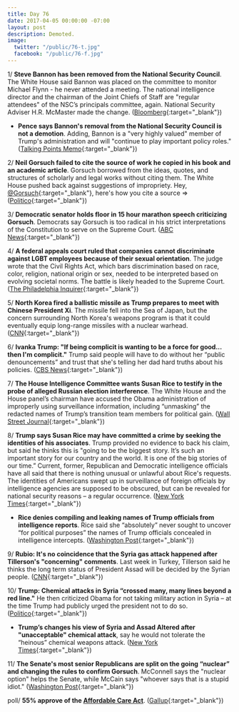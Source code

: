 ```yaml
---
title: Day 76
date: 2017-04-05 00:00:00 -07:00
layout: post
description: Demoted.
image:
  twitter: "/public/76-t.jpg"
  facebook: "/public/76-f.jpg"
---
```


1/ **Steve Bannon has been removed from the National Security Council**. The White House said Bannon was placed on the committee to monitor Michael Flynn - he never attended a meeting. The national intelligence director and the chairman of the Joint Chiefs of Staff are "regular attendees" of the NSC’s principals committee, again. National Security Adviser H.R. McMaster made the change. ([Bloomberg](https://www.bloomberg.com/politics/articles/2017-04-05/bannon-removed-from-national-security-council-role-in-shakeup?cmpid=socialflow-twitter-business){:target="_blank"})

* **Pence says Bannon's removal from the National Security Council is not a demotion**. Adding, Bannon is a "very highly valued" member of Trump's administration and will "continue to play important policy roles." ([Talking Points Memo](http://talkingpointsmemo.com/livewire/pence-steve-bannon-nsc-removal-not-a-demotion){:target="_blank"})

2/ **Neil Gorsuch failed to cite the source of work he copied in his book and an academic article**. Gorsuch borrowed from the ideas, quotes, and structures of scholarly and legal works without citing them. The White House pushed back against suggestions of impropriety. Hey, [@Gorsuch](https://twitter.com/GorsuchFacts){:target="_blank"}, here's how you cite a source => ([Politico](https://secure.politico.com/story/2017/04/gorsuch-writings-supreme-court-236891){:target="_blank"})

3/ **Democratic senator holds floor in 15 hour marathon speech criticizing Gorsuch**. Democrats say Gorsuch is too radical in his strict interpretations of the Constitution to serve on the Supreme Court. ([ABC News](http://abcnews.go.com/Politics/democratic-senator-holds-floor-marathon-speech-criticize-supreme/story?id=46592440){:target="_blank"})

4/ **A federal appeals court ruled that companies cannot discriminate against LGBT employees because of their sexual orientation**. The judge wrote that the Civil Rights Act, which bars discrimination based on race, color, religion, national origin or sex, needed to be interpreted based on evolving societal norms. The battle is likely headed to the Supreme Court. ([The Philadelphia Inquirer](http://www.philly.com/philly/news/nation_world/20170405_ap_1250634e4f434d2ca02a0f8f1674e624.html){:target="_blank"})

5/ **North Korea fired a ballistic missile as Trump prepares to meet with Chinese President Xi**. The missile fell into the Sea of Japan, but the concern surrounding North Korea's weapons program is that it could eventually equip long-range missiles with a nuclear warhead. ([CNN](http://www.cnn.com/2017/04/04/asia/north-korea-projectile/){:target="_blank"})

6/ **Ivanka Trump: "If being complicit is wanting to be a force for good... then I'm complicit."** Trump said people will have to do without her “public denouncements” and trust that she's telling her dad hard truths about his policies. ([CBS News](http://www.cbsnews.com/news/ivanka-trump-interview-what-it-means-to-be-complicit/){:target="_blank"})

7/ **The House Intelligence Committee wants Susan Rice to testify in the probe of alleged Russian election interference**. The White House and the House panel’s chairman have accused the Obama administration of improperly using surveillance information, including “unmasking” the redacted names of Trump’s transition team members for political gain. ([Wall Street Journal](https://www.wsj.com/articles/susan-rice-says-obama-administration-didnt-use-intel-against-trump-associates-for-political-reasons-1491331871){:target="_blank"})

8/ **Trump says Susan Rice may have committed a crime by seeking the identities of his associates**. Trump provided no evidence to back his claim, but said he thinks this is "going to be the biggest story. It’s such an important story for our country and the world. It is one of the big stories of our time.” Current, former, Republican and Democratic intelligence officials have all said that there is nothing unusual or unlawful about Rice's requests. The identities of Americans swept up in surveillance of foreign officials by intelligence agencies are supposed to be obscured, but can be revealed for national security reasons – a regular occurrence. ([New York Times](https://www.nytimes.com/2017/04/05/us/politics/trump-interview-susan-rice.html){:target="_blank"})

* **Rice denies compiling and leaking names of Trump officials from intelligence reports**. Rice said she “absolutely” never sought to uncover “for political purposes” the names of Trump officials concealed in intelligence intercepts. ([Washington Post](https://www.washingtonpost.com/world/national-security/susan-rice-denies-leaking-names-of-trump-officials-in-intelligence-reports/2017/04/04/26997e56-1978-11e7-855e-4824bbb5d748_story.html){:target="_blank"})

9/ **Rubio: It's no coincidence that the Syria gas attack happened after Tillerson's "concerning" comments**. Last week in Turkey, Tillerson said he thinks the long term status of President Assad will be decided by the Syrian people. ([CNN](http://www.cnn.com/2017/04/05/politics/kfile-rubio-tillerson-syria-attack/){:target="_blank"})

10/ **Trump: Chemical attacks in Syria “crossed many, many lines beyond a red line."** He then criticized Obama for not taking military action in Syria – at the time Trump had publicly urged the president not to do so. ([Politico](https://secure.politico.com/story/2017/04/trump-chemical-attacks-in-syria-crossed-many-many-lines-236920){:target="_blank"})

* **Trump’s changes his view of Syria and Assad Altered after "unacceptable" chemical attack**, say he would not tolerate the “heinous” chemical weapons attack. ([New York Times](https://www.nytimes.com/2017/04/05/world/middleeast/king-abdullah-jordan-trump.html){:target="_blank"})

11/ **The Senate's most senior Republicans are split on the going “nuclear” and changing the rules to confirm Gorsuch**. McConnell says the "nuclear option" helps the Senate, while McCain says "whoever says that is a stupid idiot." ([Washington Post](https://www.washingtonpost.com/powerpost/mcconnell-nuclear-option-helps-senate-mccain-whoever-says-that-is-a-stupid-idiot/2017/04/05/d9d73aec-1a1a-11e7-9887-1a5314b56a08_story.html){:target="_blank"})

poll/ **55% approve of the <a href="{{ site.url }}{{ site.baseurl }}/trump-health-care/">Affordable Care Act</a>**. ([Gallup](http://www.gallup.com/poll/207671/affordable-care-act-gains-majority-approval-first-time.aspx){:target="_blank"})